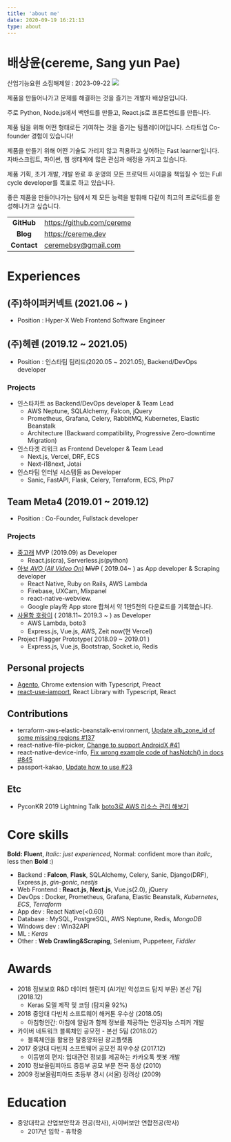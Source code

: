 ```yaml
---
title: 'about me'
date: 2020-09-19 16:21:13
type: about
---
```


# 배상윤(cereme, Sang yun Pae)

<div>
  산업기능요원 소집해제일 : 2023-09-22
  <img src="https://badgen.net/badge/%EC%97%AD%EC%A2%85/%ED%98%84%EC%97%AD/green/"/>
</div>

제품을 만들어나가고 문제를 해결하는 것을 즐기는 개발자 배상윤입니다.

주로 Python, Node.js에서 백엔드를 만들고, React.js로 프론트엔드를 만듭니다.

제품 팀을 위해 어떤 형태로든 기여하는 것을 즐기는 팀플레이어입니다. 스타트업 Co-founder 경험이 있습니다!

제품을 만들기 위해 어떤 기술도 가리지 않고 적용하고 싶어하는 Fast learner입니다.
자바스크립트, 파이썬, 웹 생태계에 많은 관심과 애정을 가지고 있습니다.

제품 기획, 초기 개발, 개발 완료 후 운영의 모든 프로덕트 사이클을 책임질 수 있는 Full cycle developer를 목표로 하고 있습니다.

좋은 제품을 만들어나가는 팀에서 제 모든 능력을 발휘해 다같이 최고의 프로덕트를 완성해나가고 싶습니다.

|             |                             |
| :---------: | --------------------------- |
| **GitHub**  | <https://github.com/cereme> |
|  **Blog**   | <https://cereme.dev>        |
| **Contact** | <ceremebsy@gmail.com>       |

# Experiences

## (주)하이퍼커넥트 (2021.06 ~ )

- Position : Hyper-X Web Frontend Software Engineer

## (주)헤렌 (2019.12 ~ 2021.05)

- Position : 인스타팀 팀리드(2020.05 ~ 2021.05), Backend/DevOps developer

### Projects

- 인스타차트 as Backend/DevOps developer & Team Lead
  - AWS Neptune, SQLAlchemy, Falcon, jQuery
  - Prometheus, Grafana, Celery, RabbitMQ, Kubernetes, Elastic Beanstalk
  - Architecture (Backward compatibility, Progressive Zero-downtime Migration)
- 인스타겟 리워크 as Frontend Developer & Team Lead
  - Next.js, Vercel, DRF, ECS
  - Next-i18next, Jotai
- 인스타팀 인터널 시스템들 as Developer
  - Sanic, FastAPI, Flask, Celery, Terraform, ECS, Php7

## Team Meta4 (2019.01 ~ 2019.12)

- Position : Co-Founder, Fullstack developer

### Projects

- [중고래](https://joongorae.com) MVP (2019.09) as Developer
  - React.js(cra), Serverless.js(python)
- [아보 _AVO (All Video On)_](https://play.google.com/store/apps/details?id=com.avoapp) ~~MVP~~ ( 2019.04~ ) as App developer & Scraping developer
  - React Native, Ruby on Rails, AWS Lambda
  - Firebase, UXCam, Mixpanel
  - react-native-webview.
  - Google play와 App store 합쳐서 약 1만5천의 다운로드를 기록했습니다.
- [사물함 호랑이](https://lockertiger.com) ( 2018.11~ 2019.3 ~ ) as Developer
  - AWS Lambda, boto3
  - Express.js, Vue.js, AWS, Zeit now(현 Vercel)
- Project Flagger Prototype( 2018.09 ~ 2019.01 )
  - Express.js, Vue.js, Bootstrap, Socket.io, Redis

## Personal projects

- [Agento](https://github.com/cereme/agento), Chrome extension with Typescript, Preact
- [react-use-iamport](https://github.com/cereme/react-use-iamport), React Library with Typescript, React

## Contributions

- terraform-aws-elastic-beanstalk-environment, [Update alb_zone_id of some missing regions #137](https://github.com/cloudposse/terraform-aws-elastic-beanstalk-environment/pull/137)
- react-native-file-picker, [Change to support AndroidX #41](https://github.com/luisfuertes/react-native-file-picker/pull/41/commits)
- react-native-device-info, [Fix wrong example code of hasNotch() in docs #845](https://github.com/react-native-device-info/react-native-device-info/pull/845)
- passport-kakao, [Update how to use #23](https://github.com/rotoshine/passport-kakao/pull/23)

## Etc

- PyconKR 2019 Lightning Talk [boto3로 AWS 리소스 관리 해보기](https://www.youtube.com/watch?v=JTNdZyyAPnc)

# Core skills

**Bold: Fluent**, _Italic: just experienced_, Normal: confident more than _italic_, less then **Bold** :)

- Backend : **Falcon**, **Flask**, SQLAlchemy, Celery, Sanic, Django(DRF), Express.js, _gin-gonic_, _nestjs_
- Web Frontend : **React.js**, **Next.js**, Vue.js(2.0), jQuery
- DevOps : Docker, Prometheus, Grafana, Elastic Beanstalk, _Kubernetes_, _ECS_, _Terraform_
- App dev : React Native(<0.60)
- Database : MySQL, PostgreSQL, AWS Neptune, Redis, _MongoDB_
- Windows dev : Win32API
- ML : _Keras_
- Other : **Web Crawling&Scraping**, Selenium, Puppeteer, _Fiddler_

# Awards

- 2018 정보보호 R&D 데이터 챌린지 (AI기반 악성코드 탐지 부문) 본선 7팀 (2018.12)
  - Keras 모델 제작 및 코딩 (탐지율 92%)
- 2018 중앙대 다빈치 소프트웨어 해커톤 우수상 (2018.05)
  - 아침형인간: 아침에 알람과 함께 정보를 제공하는 인공지능 스피커 개발
- 카이버 네트워크 블록체인 공모전 - 본선 5팀 (2018.02)
  - 블록체인을 활용한 탈중앙화된 광고플랫폼
- 2017 중앙대 다빈치 소프트웨어 공모전 최우수상 (2017.12)
  - 이등병의 편지: 입대관련 정보를 제공하는 카카오톡 챗봇 개발
- 2010 정보올림피아드 중등부 공모 부문 전국 동상 (2010)
- 2009 정보올림피아드 초등부 경시 (서울) 장려상 (2009)

# Education

- 중앙대학교 산업보안학과 전공(학사), 사이버보안 연합전공(학사)
  - 2017년 입학 - 휴학중
